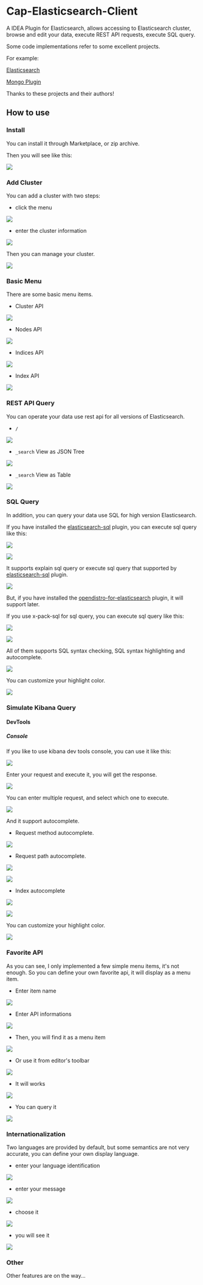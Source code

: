 # Cap-Elasticsearch-Client

A IDEA Plugin for Elasticsearch, allows accessing to Elasticsearch cluster, browse and edit your data, execute REST API requests, execute SQL query.

Some code implementations refer to some excellent projects.

For example:

[Elasticsearch](https://plugins.jetbrains.com/plugin/14512-elasticsearch)

[Mongo Plugin](https://plugins.jetbrains.com/plugin/14512-elasticsearch)

Thanks to these projects and their authors!

## How to use

### Install

You can install it through Marketplace, or zip archive.

Then you will see like this:

![](./images/install_01.png)

### Add Cluster

You can add a cluster with two steps:

* click the menu  

![](./images/add_cluster_01.png)

* enter the cluster information

![](./images/add_cluster_02.png)

Then you can manage your cluster.

![](./images/add_cluster_03.png)

### Basic Menu

There are some basic menu items.

* Cluster API

![](./images/basic_menu_cluster.png)

* Nodes API

![](./images/basic_menu_nodes.png)

* Indices API

![](./images/basic_menu_indices.png)

* Index API

![](./images/basic_menu_index.png)

### REST API Query

You can operate your data use rest api for all versions of Elasticsearch.

* `/`

![](./images/rest_query_01.png)

* `_search` View as JSON Tree

![](./images/rest_query_02.png)

* `_search` View as Table

![](./images/rest_query_03.png)

### SQL Query

In addition, you can query your data use SQL for high version Elasticsearch.

If you have installed the [elasticsearch-sql](https://github.com/NLPchina/elasticsearch-sql) plugin, you can execute sql query like this:

![](./images/sql_query_01.png)

![](./images/sql_query_02.png)

It supports explain sql query or execute sql query that supported by [elasticsearch-sql](https://github.com/NLPchina/elasticsearch-sql) plugin.

![](./images/sql_query_03.png)

But, if you have installed the [opendistro-for-elasticsearch](https://github.com/opendistro-for-elasticsearch/sql) plugin, it will support later.

If you use x-pack-sql for sql query, you can execute sql query like this:

![](./images/sql_query_04.png)

![](./images/sql_query_05.png)

All of them supports SQL syntax checking, SQL syntax highlighting and autocomplete.

![](./images/sql_query_06.png)

You can customize your highlight color.

![](./images/sql_query_07.png)

### Simulate Kibana Query

#### DevTools

##### Console

If you like to use kibana dev tools console, you can use it like this:

![](./images/dev_tools_console_01.png)

Enter your request and execute it, you will get the response.

![](./images/dev_tools_console_02.png)

You can enter multiple request, and select which one to execute.

![](./images/dev_tools_console_03.png)

And it support autocomplete.

* Request method autocomplete.

![](./images/dev_tools_console_04.png)

* Request path autocomplete.

![](./images/dev_tools_console_05.png)

![](./images/dev_tools_console_06.png)

* Index autocomplete

![](./images/dev_tools_console_07.png)

![](./images/dev_tools_console_08.png)

You can customize your highlight color.

![](./images/dev_tools_console_09.png)

### Favorite API

As you can see, I only implemented a few simple menu items,  it's not enough. So you can define your own favorite api, it will display as a menu item.

* Enter item name

![](./images/favorite_api_01.png)

* Enter API informations

![](./images/favorite_api_02.png)

* Then, you will find it as a menu item

![](./images/favorite_api_03.png)

* Or use it from editor's toolbar

![](./images/favorite_api_04.png)

* It will works

![](./images/favorite_api_05.png)

* You can query it

![](./images/favorite_api_06.png)

### Internationalization

Two languages are provided by default, but some semantics are not very accurate, you can define your own display language.

* enter your language identification

![](./images/i18n_01.png)

* enter your message

![](./images/i18n_02.png)

* choose it

![](./images/i18n_03.png)

* you will see it

![](./images/i18n_04.png)

### Other

Other features are on the way...